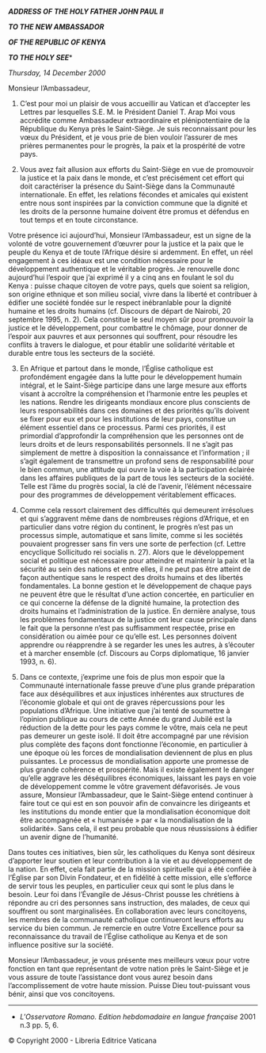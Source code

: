 ***ADDRESS OF THE HOLY FATHER JOHN PAUL II***

***TO THE NEW AMBASSADOR***

***OF THE REPUBLIC OF KENYA***

***TO THE HOLY SEE****

*Thursday, 14 December 2000*

Monsieur l’Ambassadeur,

1. C’est pour moi un plaisir de vous accueillir au Vatican et d’accepter les Lettres par lesquelles S.E. M. le Président Daniel T. Arap Moi vous accrédite comme Ambassadeur extraordinaire et plénipotentiaire de la République du Kenya près le Saint-Siège. Je suis reconnaissant pour les vœux du Président, et je vous prie de bien vouloir l’assurer de mes prières permanentes pour le progrès, la paix et la prospérité de votre pays.

2. Vous avez fait allusion aux efforts du Saint-Siège en vue de promouvoir la justice et la paix dans le monde, et c’est précisément cet effort qui doit caractériser la présence du Saint-Siège dans la Communauté internationale. En effet, les relations fécondes et amicales qui existent entre nous sont inspirées par la conviction commune que la dignité et les droits de la personne humaine doivent être promus et défendus en tout temps et en toute circonstance.

Votre présence ici aujourd’hui, Monsieur l’Ambassadeur, est un signe de la volonté de votre gouvernement d’œuvrer pour la justice et la paix que le peuple du Kenya et de toute l’Afrique désire si ardemment. En effet, un réel engagement à ces idéaux est une condition nécessaire pour le développement authentique et le véritable progrès. Je renouvelle donc aujourd’hui l’espoir que j’ai exprimé il y a cinq ans en foulant le sol du Kenya : puisse chaque citoyen de votre pays, quels que soient sa religion, son origine ethnique et son milieu social, vivre dans la liberté et contribuer à édifier une société fondée sur le respect inébranlable pour la dignité humaine et les droits humains (cf. Discours de départ de Nairobi, 20 septembre 1995, n. 2). Cela constitue le seul moyen sûr pour promouvoir la justice et le développement, pour combattre le chômage, pour donner de l’espoir aux pauvres et aux personnes qui souffrent, pour résoudre les conflits à travers le dialogue, et pour établir une solidarité véritable et durable entre tous les secteurs de la société.

3. En Afrique et partout dans le monde, l’Église catholique est profondément engagée dans la lutte pour le développement humain intégral, et le Saint-Siège participe dans une large mesure aux efforts visant à accroître la compréhension et l’harmonie entre les peuples et les nations. Rendre les dirigeants mondiaux encore plus conscients de leurs responsabilités dans ces domaines et des priorités qu’ils doivent se fixer pour eux et pour les institutions de leur pays, constitue un élément essentiel dans ce processus. Parmi ces priorités, il est primordial d’approfondir la compréhension que les personnes ont de leurs droits et de leurs responsabilités personnels. Il ne s’agit pas simplement de mettre à disposition la connaissance et l’information ; il s’agit également de transmettre un profond sens de responsabilité pour le bien commun, une attitude qui ouvre la voie à la par­ticipation éclairée dans les affaires publiques de la part de tous les secteurs de la société. Telle est l’âme du progrès social, la clé de l’avenir, l’élément nécessaire pour des programmes de développement véritablement efficaces.

4. Comme cela ressort clairement des difficultés qui demeurent irrésolues et qui s’aggravent même dans de nombreuses régions d’Afrique, et en particulier dans votre région du continent, le progrès n’est pas un processus simple, automatique et sans limite, comme si les sociétés pouvaient progresser sans fin vers une sorte de perfection (cf. Lettre encyclique Sollicitudo rei socialis n. 27). Alors que le développement social et politique est nécessaire pour atteindre et maintenir la paix et la sécurité au sein des nations et entre elles, il ne peut pas être atteint de façon authentique sans le respect des droits humains et des libertés fondamentales. La bonne gestion et le développement de chaque pays ne peuvent être que le résultat d’une action concertée, en particulier en ce qui concerne la défense de la dignité humaine, la protection des droits humains et l’administration de la justice. En dernière analyse, tous les problèmes fondamentaux de la justice ont leur cause principale dans le fait que la personne n’est pas suffisamment respectée, prise en considération ou aimée pour ce qu’elle est. Les personnes doivent apprendre ou réapprendre à se regarder les unes les autres, à s’écouter et à marcher ensemble (cf. Discours au Corps diplomatique, 16 janvier 1993, n. 6).

5. Dans ce contexte, j’exprime une fois de plus mon espoir que la Communauté internationale fasse preuve d’une plus grande préparation face aux déséquilibres et aux injustices inhérentes aux structures de l’économie globale et qui ont de graves répercussions pour les populations d’Afrique. Une initiative que j’ai tenté de soumettre à l’opinion publique au cours de cette Année du grand Jubilé est la réduction de la dette pour les pays comme le vôtre, mais cela ne peut pas demeurer un geste isolé. Il doit être accompagné par une révision plus complète des façons dont fonctionne l’économie, en particulier à une époque où les forces de mondialisation deviennent de plus en plus puissantes. Le processus de mondialisation apporte une promesse de plus grande cohérence et prospérité. Mais il existe également le danger qu’elle aggrave les déséquilibres économiques, laissant les pays en voie de développement comme le vôtre gravement défavorisés. Je vous assure, Monsieur l’Ambassadeur, que le Saint-Siège entend continuer à faire tout ce qui est en son pouvoir afin de convaincre les dirigeants et les institutions du monde entier que la mondialisation économique doit être accompagnée et « humanisée » par « la mondialisation de la solidarité». Sans cela, il est peu probable que nous réussissions à édifier un avenir digne de l’humanité.

Dans toutes ces initiatives, bien sûr, les catholiques du Kenya sont désireux d’apporter leur soutien et leur contribution à la vie et au développement de la nation. En effet, cela fait partie de la mission spirituelle qui a été confiée à l’Église par son Divin Fondateur, et en fidélité à cette mission, elle s’efforce de servir tous les peuples, en particulier ceux qui sont le plus dans le besoin. Leur foi dans l’Évangile de Jésus-Christ pousse les chrétiens à répondre au cri des personnes sans instruction, des malades, de ceux qui souffrent ou sont marginalisées. En collaboration avec leurs concitoyens, les membres de la communauté catholique continueront leurs efforts au service du bien commun. Je remercie en outre Votre Excellence pour sa reconnaissance du travail de l’Église catholique au Kenya et de son influence positive sur la société.

Monsieur l’Ambassadeur, je vous présente mes meilleurs vœux pour votre fonction en tant que représentant de votre nation près le Saint-Siège et je vous assure de toute l’assistance dont vous aurez besoin dans l’accomplissement de votre haute mission. Puisse Dieu tout-puissant vous bénir, ainsi que vos concitoyens.

* * *

* *L'Osservatore Romano. Edition hebdomadaire en langue française* 2001 n.3 pp. 5, 6.

© Copyright 2000 - Libreria Editrice Vaticana